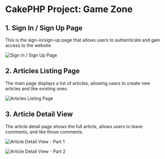 # CakePHP Project: Game Zone

## 1. Sign In / Sign Up Page

This is the sign-in/sign-up page that allows users to authenticate and gain access to the website. 

![Sign In / Sign Up Page](https://github.com/Xaii24/cake_1000/blob/main/gzone3.png?raw=true)

## 2. Articles Listing Page

The main page displays a list of articles, allowing users to create new articles and like existing ones.

![Articles Listing Page](https://github.com/Xaii24/cake_1000/blob/main/gzone1.png?raw=true)

## 3. Article Detail View

The article detail page shows the full article, allows users to leave comments, and like those comments.

![Article Detail View - Part 1](https://github.com/Xaii24/cake_1000/blob/main/gzone2.png?raw=true)

![Article Detail View - Part 2](https://github.com/Xaii24/cake_1000/blob/main/gzone4.png?raw=true)
